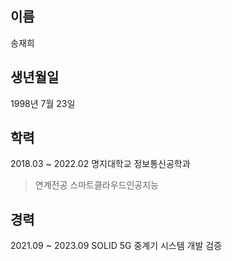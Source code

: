 ## 이름
  송재희
## 생년월일
  1998년 7월 23일
## 학력
  2018.03 ~ 2022.02 명지대학교 정보통신공학과
  > 연계전공 스마트클라우드인공지능
## 경력
  2021.09 ~ 2023.09 SOLID 5G 중계기 시스템 개발 검증
  

